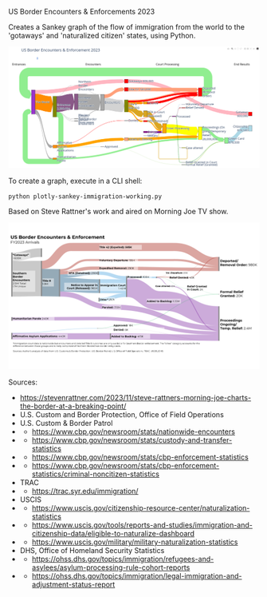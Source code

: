 US Border Encounters & Enforcements 2023

Creates a Sankey graph of the flow of immigration from the world to 
the 'gotaways' and 'naturalized citizen' states, using Python.

![](docs/pandas-plotly-immigration.png)

To create a graph, execute in a CLI shell:

```shell
python plotly-sankey-immigration-working.py
```



Based on Steve Rattner's work and aired on Morning Joe TV show.

![Image](docs/Rattner_11_16_CHART1.png)

Sources:

* https://stevenrattner.com/2023/11/steve-rattners-morning-joe-charts-the-border-at-a-breaking-point/
* U.S. Custom and Border Protection, Office of Field Operations
* U.S. Custom & Border Patrol
* * https://www.cbp.gov/newsroom/stats/nationwide-encounters
* * https://www.cbp.gov/newsroom/stats/custody-and-transfer-statistics
* * https://www.cbp.gov/newsroom/stats/cbp-enforcement-statistics
* * https://www.cbp.gov/newsroom/stats/cbp-enforcement-statistics/criminal-noncitizen-statistics
* TRAC
* * https://trac.syr.edu/immigration/
* USCIS
* * https://www.uscis.gov/citizenship-resource-center/naturalization-statistics
* * https://www.uscis.gov/tools/reports-and-studies/immigration-and-citizenship-data/eligible-to-naturalize-dashboard
* * https://www.uscis.gov/military/military-naturalization-statistics
* DHS, Office of Homeland Security Statistics
* * https://ohss.dhs.gov/topics/immigration/refugees-and-asylees/asylum-processing-rule-cohort-reports
* * https://ohss.dhs.gov/topics/immigration/legal-immigration-and-adjustment-status-report

